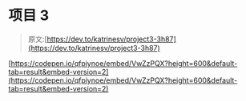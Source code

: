 # 项目 3

> 原文:[https://dev.to/katrinesv/project3-3h87](https://dev.to/katrinesv/project3-3h87)

[https://codepen.io/qfpiynoe/embed/VwZzPQX?height=600&default-tab=result&embed-version=2](https://codepen.io/qfpiynoe/embed/VwZzPQX?height=600&default-tab=result&embed-version=2)